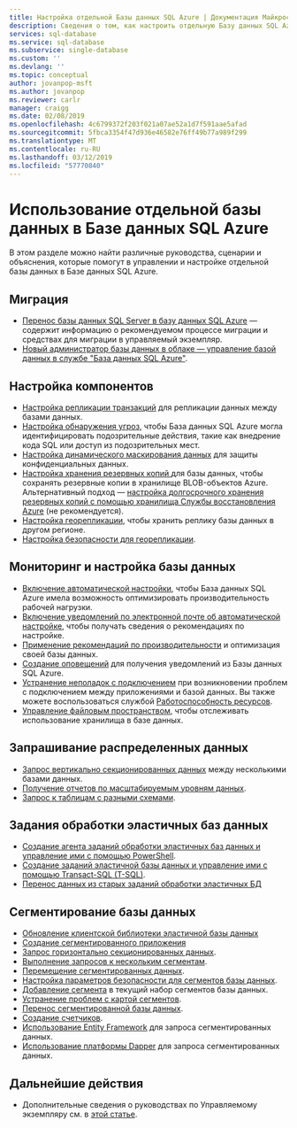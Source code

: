```yaml
---
title: Настройка отдельной Базы данных SQL Azure | Документация Майкрософт
description: Сведения о том, как настроить отдельную Базу данных SQL Azure и управлять ею
services: sql-database
ms.service: sql-database
ms.subservice: single-database
ms.custom: ''
ms.devlang: ''
ms.topic: conceptual
author: jovanpop-msft
ms.author: jovanpop
ms.reviewer: carlr
manager: craigg
ms.date: 02/08/2019
ms.openlocfilehash: 4c6799372f203f021a07ae52a1d7f591aae5afad
ms.sourcegitcommit: 5fbca3354f47d936e46582e76ff49b77a989f299
ms.translationtype: MT
ms.contentlocale: ru-RU
ms.lasthandoff: 03/12/2019
ms.locfileid: "57770840"
---
```

# <a name="how-to-use-a-single-database-in-azure-sql-database"></a>Использование отдельной базы данных в Базе данных SQL Azure

В этом разделе можно найти различные руководства, сценарии и объяснения, которые помогут в управлении и настройке отдельной базы данных в Базе данных SQL Azure.

## <a name="migrate"></a>Миграция

- [Перенос базы данных SQL Server в базу данных SQL Azure](sql-database-single-database-migrate.md) — содержит информацию о рекомендуемом процессе миграции и средствах для миграции в управляемый экземпляр.
- [Новый администратор базы данных в облаке — управление базой данных в службе "База данных SQL Azure"](sql-database-manage-after-migration.md).

## <a name="configure-features"></a>Настройка компонентов

- [Настройка репликации транзакций](replication-to-sql-database.md) для репликации данных между базами данных.
- [Настройка обнаружения угроз](sql-database-threat-detection.md), чтобы База данных SQL Azure могла идентифицировать подозрительные действия, такие как внедрение кода SQL или доступ из подозрительных мест.
- [Настройка динамического маскирования данных](sql-database-dynamic-data-masking-get-started-portal.md) для защиты конфиденциальных данных.
- [Настройка хранения резервных копий ](sql-database-long-term-backup-retention-configure.md) для базы данных, чтобы сохранять резервные копии в хранилище BLOB-объектов Azure. Альтернативный подход — [настройка долгосрочного хранения резервных копий с помощью хранилища Службы восстановления Azure](sql-database-long-term-backup-retention-configure-vault.md) (не рекомендуется).
- [Настройка георепликации](sql-database-geo-replication-portal.md), чтобы хранить реплику базы данных в другом регионе.
- [Настройка безопасности для георепликации](sql-database-geo-replication-security-config.md).

## <a name="monitor-and-tune-your-database"></a>Мониторинг и настройка базы данных

- [Включение автоматической настройки](sql-database-automatic-tuning-enable.md), чтобы База данных SQL Azure имела возможность оптимизировать производительность рабочей нагрузки.
- [Включение уведомлений по электронной почте об автоматической настройке](sql-database-automatic-tuning-email-notifications.md), чтобы получать сведения о рекомендациях по настройке.
- [Применение рекомендаций по производительности](sql-database-advisor-portal.md) и оптимизация своей базы данных.
- [Создание оповещений](sql-database-insights-alerts-portal.md) для получения уведомлений из Базы данных SQL Azure.
- [Устранение неполадок с подключением](sql-database-troubleshoot-common-connection-issues.md) при возникновении проблем с подключением между приложениями и базой данных. Вы также можете воспользоваться службой [Работоспособность ресурсов](sql-database-resource-health.md).
- [Управление файловым пространством](sql-database-file-space-management.md), чтобы отслеживать использование хранилища в базе данных.

## <a name="query-distributed-data"></a>Запрашивание распределенных данных

- [Запрос вертикально секционированных данных](sql-database-elastic-query-getting-started-vertical.md) между несколькими базами данных.
- [Получение отчетов по масштабируемым уровням данных](sql-database-elastic-query-horizontal-partitioning.md).
- [Запрос к таблицам с разными схемами](sql-database-elastic-query-vertical-partitioning.md).

## <a name="elastic-database-jobs"></a>Задания обработки эластичных баз данных

- [Создание агента заданий обработки эластичных баз данных и управление ими с помощью PowerShell](elastic-jobs-powershell.md).
- [Создание заданий эластичной базы данных и управление ими с помощью Transact-SQL (T-SQL)](elastic-jobs-tsql.md).
- [Перенос данных из старых заданий обработки эластичных БД](elastic-jobs-migrate.md)

## <a name="database-sharding"></a>Сегментирование базы данных

- [Обновление клиентской библиотеки эластичной базы данных](sql-database-elastic-scale-upgrade-client-library.md)
- [Создание сегментированного приложения](sql-database-elastic-scale-get-started.md)
- [Запрос горизонтально секционированных данных](sql-database-elastic-query-getting-started.md).
- [Выполнение запросов к нескольким сегментам](sql-database-elastic-scale-multishard-querying.md).
- [Перемещение сегментированных данных](sql-database-elastic-scale-configure-deploy-split-and-merge.md).
- [Настройка параметров безопасности для сегментов базы данных](sql-database-elastic-scale-split-merge-security-configuration.md).
- [Добавление сегмента](sql-database-elastic-scale-add-a-shard.md) в текущий набор сегментов базы данных.
- [Устранение проблем с картой сегментов](sql-database-elastic-database-recovery-manager.md).
- [Перенос сегментированной базы данных](sql-database-elastic-convert-to-use-elastic-tools.md).
- [Создание счетчиков](sql-database-elastic-database-perf-counters.md).
- [Использование Entity Framework](sql-database-elastic-scale-use-entity-framework-applications-visual-studio.md) для запроса сегментированных данных.
- [Использование платформы Dapper](sql-database-elastic-scale-working-with-dapper.md) для запроса сегментированных данных.

## <a name="next-steps"></a>Дальнейшие действия
- Дополнительные сведения о руководствах по Управляемому экземпляру см. в [этой статье](sql-database-howto-managed-instance.md).
